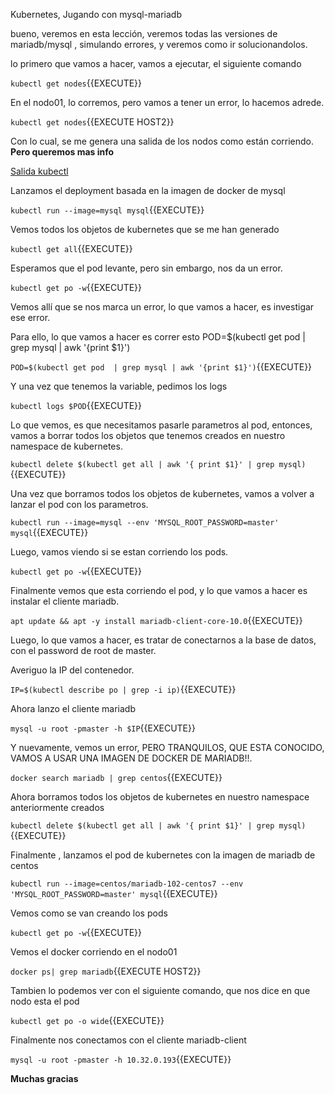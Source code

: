 Kubernetes, Jugando con mysql-mariadb 

bueno, veremos en esta lección, veremos todas las versiones de mariadb/mysql , simulando errores, y veremos como ir solucionandolos.

lo primero que vamos a hacer, vamos a ejecutar, el siguiente comando

`kubectl get nodes`{{EXECUTE}}

En el nodo01, lo corremos, pero vamos a tener un error, lo hacemos adrede.

`kubectl get nodes`{{EXECUTE HOST2}}


Con lo cual, se me genera una salida de los nodos como están corriendo. **Pero queremos mas info**

[Salida kubectl](https://github.com/mguazzardo/katacoda-scenarios/blob/master/kubernetes-basico/kubectl.PNG)

Lanzamos el deployment basada en la imagen de docker de mysql

`kubectl run --image=mysql mysql`{{EXECUTE}}

Vemos todos los objetos de kubernetes que se me han generado

`kubectl get all`{{EXECUTE}}

Esperamos que el pod levante, pero sin embargo, nos da un error.

`kubectl get po -w`{{EXECUTE}}

Vemos allí que se nos marca un error, lo que vamos a hacer, es investigar ese error.

Para ello, lo que vamos a hacer es correr esto POD=$(kubectl get pod  | grep mysql | awk '{print $1}')

`POD=$(kubectl get pod  | grep mysql | awk '{print $1}')`{{EXECUTE}}

Y una vez que tenemos la variable, pedimos los logs

`kubectl logs $POD`{{EXECUTE}}

Lo que vemos, es que necesitamos pasarle parametros al pod, entonces, vamos a borrar todos los objetos que tenemos creados en nuestro namespace de kubernetes.

`kubectl delete $(kubectl get all | awk '{ print $1}' | grep mysql)`{{EXECUTE}}

Una vez que borramos todos los objetos de kubernetes, vamos a volver a lanzar el pod con los parametros.

`kubectl run --image=mysql --env 'MYSQL_ROOT_PASSWORD=master' mysql`{{EXECUTE}}

Luego, vamos viendo si se estan corriendo los pods.

`kubectl get po -w`{{EXECUTE}}

Finalmente vemos que esta corriendo el pod, y lo que vamos a hacer es instalar el cliente mariadb.

`apt update && apt -y install mariadb-client-core-10.0`{{EXECUTE}}

Luego, lo que vamos a hacer, es tratar de conectarnos a la base de datos, con el password de root de master. 

Averiguo la IP del contenedor.

`IP=$(kubectl describe po | grep -i ip)`{{EXECUTE}}

Ahora lanzo el cliente mariadb

`mysql -u root -pmaster -h $IP`{{EXECUTE}}

Y nuevamente, vemos un error, PERO TRANQUILOS, QUE ESTA CONOCIDO, VAMOS A USAR UNA IMAGEN DE DOCKER DE MARIADB!!.

`docker search mariadb | grep centos`{{EXECUTE}}

Ahora borramos todos los objetos de kubernetes en nuestro namespace anteriormente creados

`kubectl delete $(kubectl get all | awk '{ print $1}' | grep mysql)`{{EXECUTE}}

Finalmente , lanzamos el pod de kubernetes con la imagen de mariadb de centos

`kubectl run --image=centos/mariadb-102-centos7 --env 'MYSQL_ROOT_PASSWORD=master' mysql`{{EXECUTE}}

Vemos como se van creando los pods

`kubectl get po -w`{{EXECUTE}}

Vemos el docker corriendo en el nodo01

`docker ps| grep mariadb`{{EXECUTE HOST2}}

Tambien lo podemos ver con el siguiente comando, que nos dice en que nodo esta el pod

`kubectl get po -o wide`{{EXECUTE}}

Finalmente nos conectamos con el cliente mariadb-client

`mysql -u root -pmaster -h 10.32.0.193`{{EXECUTE}}

**Muchas gracias**
